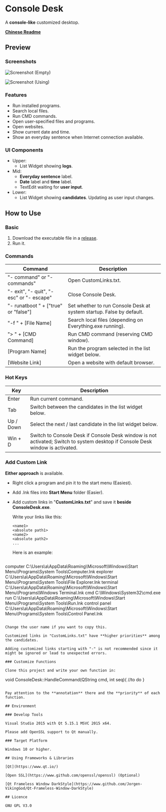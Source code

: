# Console Desk

A **console-like** customized desktop.

**[Chinese Readme](https://www.github.com/esun-z/Console-Desk/README_ZH-CN.md)**

## Preview

### Screenshots

![Screenshot (Empty)](https://s2.loli.net/2022/02/02/38NVqnamgdWjpsD.png)

![Screenshot (Using)](https://s2.loli.net/2022/02/02/Z2PUiGRtCMOKfw3.png)

### Features

- Run installed programs.
- Search local files.
- Run CMD commands.
- Open user-specified files and programs.
- Open websites.
- Show current date and time.
- Show an everyday sentence when Internet connection available.

### UI Components

- Upper: 
  - List Widget showing **logs**.
- Mid: 
  - **Everyday sentence** label.
  - **Date** label and **time** label.
  - TextEdit waiting for **user input**.
- Lower:
  - List Widget showing **candidates**. Updating as user input changes.

## How to Use

### Basic

1. Download the executable file in a [release](https://www.github.com/esun-z/Console-Desk/releases).
2. Run it.

### Commands

| Command                                   | Description                                                  |
| ----------------------------------------- | ------------------------------------------------------------ |
| "- command" or "- commands"               | Open CustomLinks.txt.                                        |
| "- exit", "- quit", "- esc" or "- escape" | Close Console Desk.                                          |
| "- runatboot " + ["true" or "false"]      | Set whether to run Console Desk at system startup. False by default. |
| "-f " + [File Name]                       | Search local files (depending on Everything.exe running).    |
| "> " + [CMD Command]                      | Run CMD command (reserving CMD window).                      |
| [Program Name]                            | Run the program selected in the list widget below.           |
| [Website Link]                            | Open a website with default browser.                         |

### Hot Keys

| Key       | Description                                                  |
| --------- | ------------------------------------------------------------ |
| Enter     | Run current command.                                         |
| Tab       | Switch between the candidates in the list widget below.      |
| Up / Down | Select the next / last candidate in the list widget below.   |
| Win + D   | Switch to Console Desk if Console Desk window is not activated; Switch to system desktop if Console Desk window is activated. |

### Add Custom Link

**Either approach** is available.

- Right click a program and pin it to the start menu (Easiest).

- Add .lnk files into **Start Menu** folder (Easier).

- Add custom links in "**CustomLinks.txt**" and save it **beside ConsoleDesk.exe**.

  Write your links like this:

  ```
  <name1>
  <absolute path1>
  <name2>
  <absolute path2>
  ...
  ```

  Here is an example:

  ```
computer
  C:\Users\a\AppData\Roaming\Microsoft\Windows\Start Menu\Programs\System Tools\Computer.lnk
  explorer
  C:\Users\a\AppData\Roaming\Microsoft\Windows\Start Menu\Programs\System Tools\File Explorer.lnk
  terminal
  C:\Users\a\AppData\Roaming\Microsoft\Windows\Start Menu\Programs\Windows Terminal.lnk
  cmd
  C:\Windows\System32\cmd.exe
  run
  C:\Users\a\AppData\Roaming\Microsoft\Windows\Start Menu\Programs\System Tools\Run.lnk
  control panel
  C:\Users\a\AppData\Roaming\Microsoft\Windows\Start Menu\Programs\System Tools\Control Panel.lnk
  ```
  
  Change the user name if you want to copy this.

Customized links in "CustomLinks.txt" have **higher priorities** among the candidates.

Adding customized links starting with "-" is not recommended since it might be ignored or lead to unexpected errors.

### Customize Functions

Clone this project and write your own function in:

```
void ConsoleDesk::HandleCommand(QString cmd, int seq){
	//to do
}
```

Pay attention to the **annotation** there and the **priority** of each function.

## Environment

### Develop Tools

Visual Studio 2015 with Qt 5.15.1 MSVC 2015 x64.

Please add OpenSSL support to Qt manually.

### Target Platform

Windows 10 or higher.

## Using Frameworks & Libraries

[Qt](https://www.qt.io/)

[Open SSL](https://www.github.com/openssl/openssl) (Optional)

[Qt Frameless Window DarkStyle](https://www.github.com/Jorgen-VikingGod/Qt-Frameless-Window-DarkStyle)

## Licence

GNU GPL V3.0